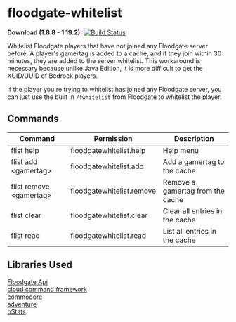# floodgate-whitelist
**Download (1.8.8 - 1.19.2):** [![Build Status](https://ci.kejona.dev/job/floodgate-whitelist/job/main/badge/icon)](https://ci.kejona.dev/job/floodgate-whitelist/job/main/)   

Whitelist Floodgate players that have not joined any Floodgate server before. A player's gamertag is added to a cache, and if they join within 30 minutes, they are added to the server whitelist. This workaround is necessary because unlike Java Edition, it is more difficult to get the XUID/UUID of Bedrock players.

If the player you're trying to whitelist has joined any Floodgate server, you can just use the built in `/fwhitelist` from Floodgate to whitelist the player.


## Commands

|Command|Permission|Description|
|---|---|---|
|flist help|floodgatewhitelist.help|Help menu|
|flist add \<gamertag>|floodgatewhitelist.add|Add a gamertag to the cache|
|flist remove \<gamertag>|floodgatewhitelist.remove|Remove a gamertag from the cache|
|flist clear|floodgatewhitelist.clear|Clear all entries in the cache|
|flist read|floodgatewhitelist.read|List all entries in the cache|

## Libraries Used
[Floodgate Api](https://github.com/GeyserMC/Floodgate)  
[cloud command framework](https://github.com/Incendo/cloud)  
[commodore](https://github.com/lucko/commodore)  
[adventure](https://github.com/KyoriPowered/adventure)  
[bStats](https://github.com/Bastian/bstats-metrics)  
